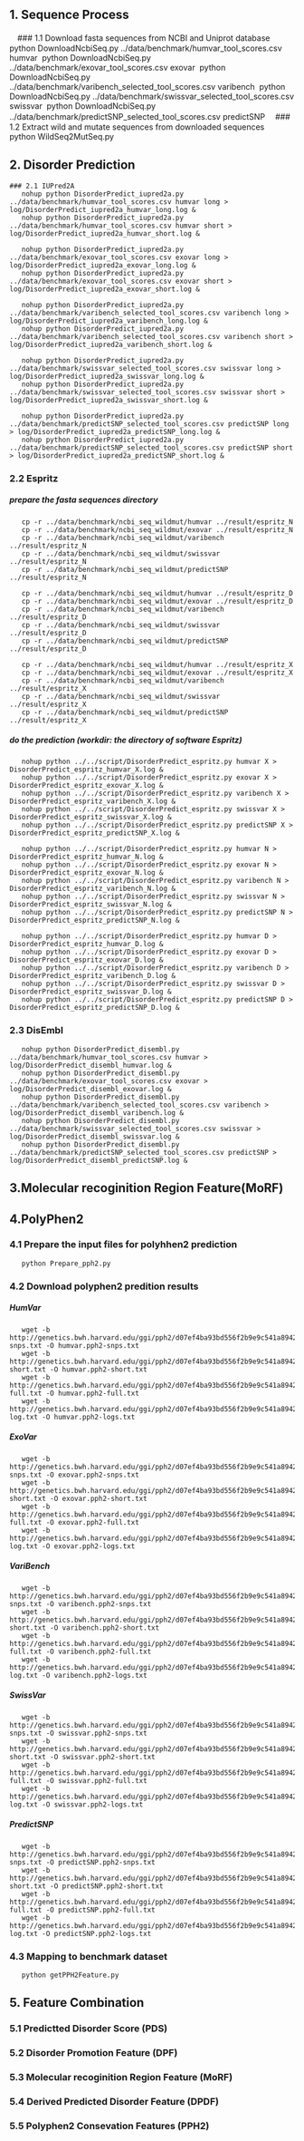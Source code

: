 ## 1. Sequence Process
　### 1.1 Download fasta sequences from NCBI and Uniprot database
	​	python DownloadNcbiSeq.py ../data/benchmark/humvar_tool_scores.csv humvar
 	​	python DownloadNcbiSeq.py ../data/benchmark/exovar_tool_scores.csv exovar 
 	​	python DownloadNcbiSeq.py ../data/benchmark/varibench_selected_tool_scores.csv varibench
 	​	python DownloadNcbiSeq.py ../data/benchmark/swissvar_selected_tool_scores.csv swissvar
 	​	python DownloadNcbiSeq.py ../data/benchmark/predictSNP_selected_tool_scores.csv predictSNP
　### 1.2 Extract wild and mutate sequences from downloaded sequences
	​	python WildSeq2MutSeq.py 

## 2. Disorder Prediction
	### 2.1 IUPred2A
	​	nohup python DisorderPredict_iupred2a.py ../data/benchmark/humvar_tool_scores.csv humvar long > log/DisorderPredict_iupred2a_humvar_long.log &
	​	nohup python DisorderPredict_iupred2a.py ../data/benchmark/humvar_tool_scores.csv humvar short > log/DisorderPredict_iupred2a_humvar_short.log &
	
	​	nohup python DisorderPredict_iupred2a.py ../data/benchmark/exovar_tool_scores.csv exovar long > log/DisorderPredict_iupred2a_exovar_long.log &
	​	nohup python DisorderPredict_iupred2a.py ../data/benchmark/exovar_tool_scores.csv exovar short > log/DisorderPredict_iupred2a_exovar_short.log &
	
	​	nohup python DisorderPredict_iupred2a.py ../data/benchmark/varibench_selected_tool_scores.csv varibench long > log/DisorderPredict_iupred2a_varibench_long.log &
	​	nohup python DisorderPredict_iupred2a.py ../data/benchmark/varibench_selected_tool_scores.csv varibench short > log/DisorderPredict_iupred2a_varibench_short.log &
	
	​	nohup python DisorderPredict_iupred2a.py ../data/benchmark/swissvar_selected_tool_scores.csv swissvar long > log/DisorderPredict_iupred2a_swissvar_long.log &
	​	nohup python DisorderPredict_iupred2a.py ../data/benchmark/swissvar_selected_tool_scores.csv swissvar short > log/DisorderPredict_iupred2a_swissvar_short.log &
	
	​	nohup python DisorderPredict_iupred2a.py ../data/benchmark/predictSNP_selected_tool_scores.csv predictSNP long > log/DisorderPredict_iupred2a_predictSNP_long.log &
	​	nohup python DisorderPredict_iupred2a.py ../data/benchmark/predictSNP_selected_tool_scores.csv predictSNP short > log/DisorderPredict_iupred2a_predictSNP_short.log &

### 2.2 Espritz
##### prepare the fasta sequences directory
	​	cp -r ../data/benchmark/ncbi_seq_wildmut/humvar ../result/espritz_N
	​	cp -r ../data/benchmark/ncbi_seq_wildmut/exovar ../result/espritz_N
	​	cp -r ../data/benchmark/ncbi_seq_wildmut/varibench ../result/espritz_N
	​	cp -r ../data/benchmark/ncbi_seq_wildmut/swissvar ../result/espritz_N
	​	cp -r ../data/benchmark/ncbi_seq_wildmut/predictSNP ../result/espritz_N

	​	cp -r ../data/benchmark/ncbi_seq_wildmut/humvar ../result/espritz_D
	​	cp -r ../data/benchmark/ncbi_seq_wildmut/exovar ../result/espritz_D
	​	cp -r ../data/benchmark/ncbi_seq_wildmut/varibench ../result/espritz_D
	​	cp -r ../data/benchmark/ncbi_seq_wildmut/swissvar ../result/espritz_D
	​	cp -r ../data/benchmark/ncbi_seq_wildmut/predictSNP ../result/espritz_D

	​	cp -r ../data/benchmark/ncbi_seq_wildmut/humvar ../result/espritz_X
	​	cp -r ../data/benchmark/ncbi_seq_wildmut/exovar ../result/espritz_X
	​	cp -r ../data/benchmark/ncbi_seq_wildmut/varibench ../result/espritz_X
	​	cp -r ../data/benchmark/ncbi_seq_wildmut/swissvar ../result/espritz_X
	​	cp -r ../data/benchmark/ncbi_seq_wildmut/predictSNP ../result/espritz_X

##### do the prediction (workdir: the directory of software Espritz)
	​	nohup python ../../script/DisorderPredict_espritz.py humvar X > DisorderPredict_espritz_humvar_X.log &
	​	nohup python ../../script/DisorderPredict_espritz.py exovar X > DisorderPredict_espritz_exovar_X.log &
	​	nohup python ../../script/DisorderPredict_espritz.py varibench X > DisorderPredict_espritz_varibench_X.log &
	​	nohup python ../../script/DisorderPredict_espritz.py swissvar X > DisorderPredict_espritz_swissvar_X.log &
	​	nohup python ../../script/DisorderPredict_espritz.py predictSNP X > DisorderPredict_espritz_predictSNP_X.log &

	​	nohup python ../../script/DisorderPredict_espritz.py humvar N > DisorderPredict_espritz_humvar_N.log &
	​	nohup python ../../script/DisorderPredict_espritz.py exovar N > DisorderPredict_espritz_exovar_N.log &
	​	nohup python ../../script/DisorderPredict_espritz.py varibench N > DisorderPredict_espritz_varibench_N.log &
	​	nohup python ../../script/DisorderPredict_espritz.py swissvar N > DisorderPredict_espritz_swissvar_N.log &
	​	nohup python ../../script/DisorderPredict_espritz.py predictSNP N > DisorderPredict_espritz_predictSNP_N.log &

	​	nohup python ../../script/DisorderPredict_espritz.py humvar D > DisorderPredict_espritz_humvar_D.log &
	​	nohup python ../../script/DisorderPredict_espritz.py exovar D > DisorderPredict_espritz_exovar_D.log &
	​	nohup python ../../script/DisorderPredict_espritz.py varibench D > DisorderPredict_espritz_varibench_D.log &
	​	nohup python ../../script/DisorderPredict_espritz.py swissvar D > DisorderPredict_espritz_swissvar_D.log &
	​	nohup python ../../script/DisorderPredict_espritz.py predictSNP D > DisorderPredict_espritz_predictSNP_D.log &


### 2.3 DisEmbl
	​	nohup python DisorderPredict_disembl.py ../data/benchmark/humvar_tool_scores.csv humvar > log/DisorderPredict_disembl_humvar.log &
	​	nohup python DisorderPredict_disembl.py ../data/benchmark/exovar_tool_scores.csv exovar > log/DisorderPredict_disembl_exovar.log &
	​	nohup python DisorderPredict_disembl.py ../data/benchmark/varibench_selected_tool_scores.csv varibench > log/DisorderPredict_disembl_varibench.log &
	​	nohup python DisorderPredict_disembl.py ../data/benchmark/swissvar_selected_tool_scores.csv swissvar > log/DisorderPredict_disembl_swissvar.log &
	​	nohup python DisorderPredict_disembl.py ../data/benchmark/predictSNP_selected_tool_scores.csv predictSNP > log/DisorderPredict_disembl_predictSNP.log &

## 3.Molecular recoginition Region Feature(MoRF)

## 4.PolyPhen2
### 4.1 Prepare the input files for polyhhen2 prediction

	​	python Prepare_pph2.py

### 4.2 Download polyphen2 predition results
  ##### HumVar
	​	wget -b http://genetics.bwh.harvard.edu/ggi/pph2/d07ef4ba93bd556f2b9e9c541a89420e79d8b96b/17/pph2-snps.txt -O humvar.pph2-snps.txt
	​	wget -b http://genetics.bwh.harvard.edu/ggi/pph2/d07ef4ba93bd556f2b9e9c541a89420e79d8b96b/17/pph2-short.txt -O humvar.pph2-short.txt
	​	wget -b http://genetics.bwh.harvard.edu/ggi/pph2/d07ef4ba93bd556f2b9e9c541a89420e79d8b96b/17/pph2-full.txt -O humvar.pph2-full.txt
	​	wget -b http://genetics.bwh.harvard.edu/ggi/pph2/d07ef4ba93bd556f2b9e9c541a89420e79d8b96b/17/pph2-log.txt -O humvar.pph2-logs.txt
  ##### ExoVar
	​	wget -b http://genetics.bwh.harvard.edu/ggi/pph2/d07ef4ba93bd556f2b9e9c541a89420e79d8b96b/18/pph2-snps.txt -O exovar.pph2-snps.txt
	​	wget -b http://genetics.bwh.harvard.edu/ggi/pph2/d07ef4ba93bd556f2b9e9c541a89420e79d8b96b/18/pph2-short.txt -O exovar.pph2-short.txt
	​	wget -b http://genetics.bwh.harvard.edu/ggi/pph2/d07ef4ba93bd556f2b9e9c541a89420e79d8b96b/18/pph2-full.txt -O exovar.pph2-full.txt
	​	wget -b http://genetics.bwh.harvard.edu/ggi/pph2/d07ef4ba93bd556f2b9e9c541a89420e79d8b96b/18/pph2-log.txt -O exovar.pph2-logs.txt
  ##### VariBench
	​	wget -b http://genetics.bwh.harvard.edu/ggi/pph2/d07ef4ba93bd556f2b9e9c541a89420e79d8b96b/20/pph2-snps.txt -O varibench.pph2-snps.txt
	​	wget -b http://genetics.bwh.harvard.edu/ggi/pph2/d07ef4ba93bd556f2b9e9c541a89420e79d8b96b/20/pph2-short.txt -O varibench.pph2-short.txt
	​	wget -b http://genetics.bwh.harvard.edu/ggi/pph2/d07ef4ba93bd556f2b9e9c541a89420e79d8b96b/20/pph2-full.txt -O varibench.pph2-full.txt
	​	wget -b http://genetics.bwh.harvard.edu/ggi/pph2/d07ef4ba93bd556f2b9e9c541a89420e79d8b96b/20/pph2-log.txt -O varibench.pph2-logs.txt
  ##### SwissVar
	​	wget -b http://genetics.bwh.harvard.edu/ggi/pph2/d07ef4ba93bd556f2b9e9c541a89420e79d8b96b/23/pph2-snps.txt -O swissvar.pph2-snps.txt
	​	wget -b http://genetics.bwh.harvard.edu/ggi/pph2/d07ef4ba93bd556f2b9e9c541a89420e79d8b96b/23/pph2-short.txt -O swissvar.pph2-short.txt
	​	wget -b http://genetics.bwh.harvard.edu/ggi/pph2/d07ef4ba93bd556f2b9e9c541a89420e79d8b96b/23/pph2-full.txt -O swissvar.pph2-full.txt
	​	wget -b http://genetics.bwh.harvard.edu/ggi/pph2/d07ef4ba93bd556f2b9e9c541a89420e79d8b96b/23/pph2-log.txt -O swissvar.pph2-logs.txt
  ##### PredictSNP
	​	wget -b http://genetics.bwh.harvard.edu/ggi/pph2/d07ef4ba93bd556f2b9e9c541a89420e79d8b96b/24/pph2-snps.txt -O predictSNP.pph2-snps.txt
	​	wget -b http://genetics.bwh.harvard.edu/ggi/pph2/d07ef4ba93bd556f2b9e9c541a89420e79d8b96b/24/pph2-short.txt -O predictSNP.pph2-short.txt
	​	wget -b http://genetics.bwh.harvard.edu/ggi/pph2/d07ef4ba93bd556f2b9e9c541a89420e79d8b96b/24/pph2-full.txt -O predictSNP.pph2-full.txt
	​	wget -b http://genetics.bwh.harvard.edu/ggi/pph2/d07ef4ba93bd556f2b9e9c541a89420e79d8b96b/24/pph2-log.txt -O predictSNP.pph2-logs.txt

### 4.3 Mapping to benchmark dataset
	​	python getPPH2Feature.py



## 5. Feature Combination
### 5.1 Predictted Disorder Score (PDS)
### 5.2 Disorder Promotion Feature (DPF)
### 5.3 Molecular recoginition Region Feature (MoRF)
### 5.4 Derived Predicted Disorder Feature (DPDF)
### 5.5 Polyphen2 Consevation Features (PPH2)
